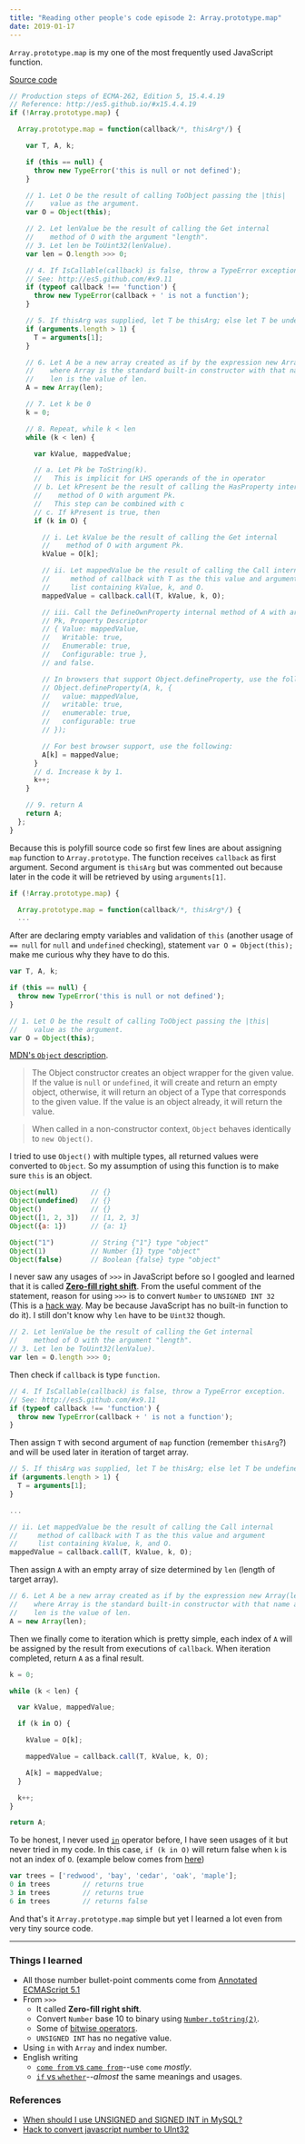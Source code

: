 ```yaml
---
title: "Reading other people's code episode 2: Array.prototype.map"
date: 2019-01-17
---
```


`Array.prototype.map` is my one of the most frequently used JavaScript function.

[Source code](https://developer.mozilla.org/en-US/docs/Web/JavaScript/Reference/Global_Objects/Array/map)

```js
// Production steps of ECMA-262, Edition 5, 15.4.4.19
// Reference: http://es5.github.io/#x15.4.4.19
if (!Array.prototype.map) {

  Array.prototype.map = function(callback/*, thisArg*/) {

    var T, A, k;

    if (this == null) {
      throw new TypeError('this is null or not defined');
    }

    // 1. Let O be the result of calling ToObject passing the |this|
    //    value as the argument.
    var O = Object(this);

    // 2. Let lenValue be the result of calling the Get internal
    //    method of O with the argument "length".
    // 3. Let len be ToUint32(lenValue).
    var len = O.length >>> 0;

    // 4. If IsCallable(callback) is false, throw a TypeError exception.
    // See: http://es5.github.com/#x9.11
    if (typeof callback !== 'function') {
      throw new TypeError(callback + ' is not a function');
    }

    // 5. If thisArg was supplied, let T be thisArg; else let T be undefined.
    if (arguments.length > 1) {
      T = arguments[1];
    }

    // 6. Let A be a new array created as if by the expression new Array(len)
    //    where Array is the standard built-in constructor with that name and
    //    len is the value of len.
    A = new Array(len);

    // 7. Let k be 0
    k = 0;

    // 8. Repeat, while k < len
    while (k < len) {

      var kValue, mappedValue;

      // a. Let Pk be ToString(k).
      //   This is implicit for LHS operands of the in operator
      // b. Let kPresent be the result of calling the HasProperty internal
      //    method of O with argument Pk.
      //   This step can be combined with c
      // c. If kPresent is true, then
      if (k in O) {

        // i. Let kValue be the result of calling the Get internal
        //    method of O with argument Pk.
        kValue = O[k];

        // ii. Let mappedValue be the result of calling the Call internal
        //     method of callback with T as the this value and argument
        //     list containing kValue, k, and O.
        mappedValue = callback.call(T, kValue, k, O);

        // iii. Call the DefineOwnProperty internal method of A with arguments
        // Pk, Property Descriptor
        // { Value: mappedValue,
        //   Writable: true,
        //   Enumerable: true,
        //   Configurable: true },
        // and false.

        // In browsers that support Object.defineProperty, use the following:
        // Object.defineProperty(A, k, {
        //   value: mappedValue,
        //   writable: true,
        //   enumerable: true,
        //   configurable: true
        // });

        // For best browser support, use the following:
        A[k] = mappedValue;
      }
      // d. Increase k by 1.
      k++;
    }

    // 9. return A
    return A;
  };
}
```

Because this is polyfill source code so first few lines are about assigning `map` function to `Array.prototype`. The function receives `callback` as first argument. Second argument is `thisArg` but was commented out because later in the code it will be retrieved by using `arguments[1]`.

```js
if (!Array.prototype.map) {

  Array.prototype.map = function(callback/*, thisArg*/) {
  ...
```

After are declaring empty variables and validation of `this` (another usage of `== null` for `null` and `undefined` checking), statement `var O = Object(this);` make me curious why they have to do this.

```js
var T, A, k;

if (this == null) {
  throw new TypeError('this is null or not defined');
}

// 1. Let O be the result of calling ToObject passing the |this|
//    value as the argument.
var O = Object(this);
```

[MDN's `Object` description](https://developer.mozilla.org/en-US/docs/Web/JavaScript/Reference/Global_Objects/Object).

>The Object constructor creates an object wrapper for the given value. If the value is `null` or `undefined`, it will create and return an empty object, otherwise, it will return an object of a Type that corresponds to the given value. If the value is an object already, it will return the value.

>When called in a non-constructor context, `Object` behaves identically to `new Object()`.

I tried to use `Object()` with multiple types, all returned values were converted to `Object`. So my assumption of using this function is to make sure `this` is an object.

```js
Object(null)        // {}
Object(undefined)   // {}
Object()            // {}
Object([1, 2, 3])   // [1, 2, 3]
Object({a: 1})      // {a: 1}

Object("1")         // String {"1"} type "object"
Object(1)           // Number {1} type "object"
Object(false)       // Boolean {false} type "object"
```

I never saw any usages of `>>>` in JavaScript before so I googled and learned that it is called [__Zero-fill right shift__](https://developer.mozilla.org/en-US/docs/Web/JavaScript/Reference/Operators/Bitwise_Operators#%3E%3E%3E_(Zero-fill_right_shift)). From the useful comment of the statement, reason for using `>>>` is to convert `Number` to `UNSIGNED INT 32` (This is a [hack way](https://stackoverflow.com/questions/22335853/hack-to-convert-javascript-number-to-uint32). May be because JavaScript has no built-in function to do it). I still don't know why `len` have to be `Uint32` though.

```js
// 2. Let lenValue be the result of calling the Get internal
//    method of O with the argument "length".
// 3. Let len be ToUint32(lenValue).
var len = O.length >>> 0;
```

Then check if `callback` is type `function`.

```js
// 4. If IsCallable(callback) is false, throw a TypeError exception.
// See: http://es5.github.com/#x9.11
if (typeof callback !== 'function') {
  throw new TypeError(callback + ' is not a function');
}
```

Then assign `T` with second argument of `map` function (remember `thisArg`?) and will be used later in iteration of target array.

```js
// 5. If thisArg was supplied, let T be thisArg; else let T be undefined.
if (arguments.length > 1) {
  T = arguments[1];
}

...

// ii. Let mappedValue be the result of calling the Call internal
//     method of callback with T as the this value and argument
//     list containing kValue, k, and O.
mappedValue = callback.call(T, kValue, k, O);
```

Then assign `A` with an empty array of size determined by `len` (length of target array).

```js
// 6. Let A be a new array created as if by the expression new Array(len)
//    where Array is the standard built-in constructor with that name and
//    len is the value of len.
A = new Array(len);
```

Then we finally come to iteration which is pretty simple, each index of `A` will be assigned by the result from executions of `callback`. When iteration completed, return `A` as a final result.

```js
k = 0;

while (k < len) {

  var kValue, mappedValue;

  if (k in O) {

    kValue = O[k];

    mappedValue = callback.call(T, kValue, k, O);

    A[k] = mappedValue;
  }

  k++;
}

return A;
```

To be honest, I never used [`in`](https://developer.mozilla.org/en-US/docs/Web/JavaScript/Reference/Operators/in) operator before, I have seen usages of it but never tried in my code. In this case, `if (k in O)` will return false when `k` is not an index of `O`. (example below comes from [here](https://developer.mozilla.org/en-US/docs/Web/JavaScript/Reference/Operators/in#Description))

```js
var trees = ['redwood', 'bay', 'cedar', 'oak', 'maple'];
0 in trees        // returns true
3 in trees        // returns true
6 in trees        // returns false
```

And that's it `Array.prototype.map` simple but yet I learned a lot even from very tiny source code.

---
### Things I learned
- All those number bullet-point comments come from [Annotated ECMAScript 5.1](http://es5.github.io/#x15.4.4.19)
- From `>>>`
  - It called __Zero-fill right shift__.
  - Convert `Number` base 10 to binary using [`Number.toString(2)`](https://developer.mozilla.org/en-US/docs/Web/JavaScript/Reference/Global_Objects/Number/toString).
  - Some of [bitwise operators](https://developer.mozilla.org/en-US/docs/Web/JavaScript/Reference/Operators/Bitwise_Operators).
  - `UNSIGNED INT` has no negative value.
- Using `in` with `Array` and index number.
- English writing
  - [`come from` vs `came from`](https://english.stackexchange.com/questions/103152/i-came-from-italy-or-i-come-from-italy)--use `come` *mostly*.
  - [`if` vs `whether`](https://dictionary.cambridge.org/grammar/british-grammar/if-or-whether)--*almost* the same meanings and usages.

### References
- [When should I use UNSIGNED and SIGNED INT in MySQL?](https://stackoverflow.com/questions/11515594/when-should-i-use-unsigned-and-signed-int-in-mysql)
- [Hack to convert javascript number to UInt32](https://stackoverflow.com/questions/22335853/hack-to-convert-javascript-number-to-uint32)
